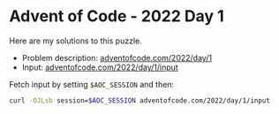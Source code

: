# Advent of Code - 2022 Day 1
Here are my solutions to this puzzle.

* Problem description: [adventofcode.com/2022/day/1](https://adventofcode.com/2022/day/1)
* Input: [adventofcode.com/2022/day/1/input](https://adventofcode.com/2022/day/1/input)

Fetch input by setting `$AOC_SESSION` and then:
```bash
curl -OJLsb session=$AOC_SESSION adventofcode.com/2022/day/1/input
```
